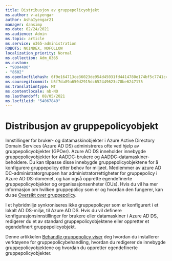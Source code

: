 ```yaml
---
title: Distribusjon av gruppepolicyobjekt
ms.author: v-aiyengar
author: AshaIyengar21
manager: dansimp
ms.date: 02/24/2021
ms.audience: Admin
ms.topic: article
ms.service: o365-administration
ROBOTS: NOINDEX, NOFOLLOW
localization_priority: Normal
ms.collection: Adm_O365
ms.custom:
- "9004400"
- "8602"
ms.openlocfilehash: 6f9e164713ce36023de954d45031fd4414780e174bf5c7741c4aec274a65b32e
ms.sourcegitcommit: b5f7da89a650d2915dc652449623c78be6247175
ms.translationtype: MT
ms.contentlocale: nb-NO
ms.lasthandoff: 08/05/2021
ms.locfileid: "54067849"
---
```

# <a name="gpo-deployment"></a>Distribusjon av gruppepolicyobjekt

Innstillinger for bruker- og datamaskinobjekter i Azure Active Directory Domain Services (Azure AD DS) administreres ofte ved hjelp av gruppepolicyobjekter (GPOer). Azure AD DS inneholder innebygde gruppepolicyobjekter for AADDC-brukere og AADDC-datamaskiner-beholdere. Du kan tilpasse disse innebygde gruppepolicyobjektene for å konfigurere gruppepolicy etter behov for miljøet. Medlemmer av azure AD DC-administratorgruppen har administratorrettigheter for gruppepolicy i Azure AD DS-domenet, og kan også opprette egendefinerte gruppepolicyobjekter og organisasjonsenheter (OUs). Hvis du vil ha mer informasjon om hvilken gruppepolicy som er og hvordan den fungerer, kan du se [Oversikt over gruppepolicy](https://docs.microsoft.com/previous-versions/windows/it-pro/windows-server-2012-R2-and-2012/hh831791(v=ws.11)).

I et hybridmiljø synkroniseres ikke gruppepolicyer som er konfigurert i et lokalt AD DS-miljø, til Azure AD DS. Hvis du vil definere konfigurasjonsinnstillinger for brukere eller datamaskiner i Azure AD DS, redigerer du et av standard gruppepolicyobjektene eller oppretter et egendefinert gruppepolicyobjekt.

Denne artikkelen [Behandle gruppepolicy viser](https://docs.microsoft.com/azure/active-directory-domain-services/manage-group-policy) deg hvordan du installerer verktøyene for gruppepolicybehandling, hvordan du redigerer de innebygde gruppepolicyobjektene og hvordan du oppretter egendefinerte gruppepolicyobjekter.
